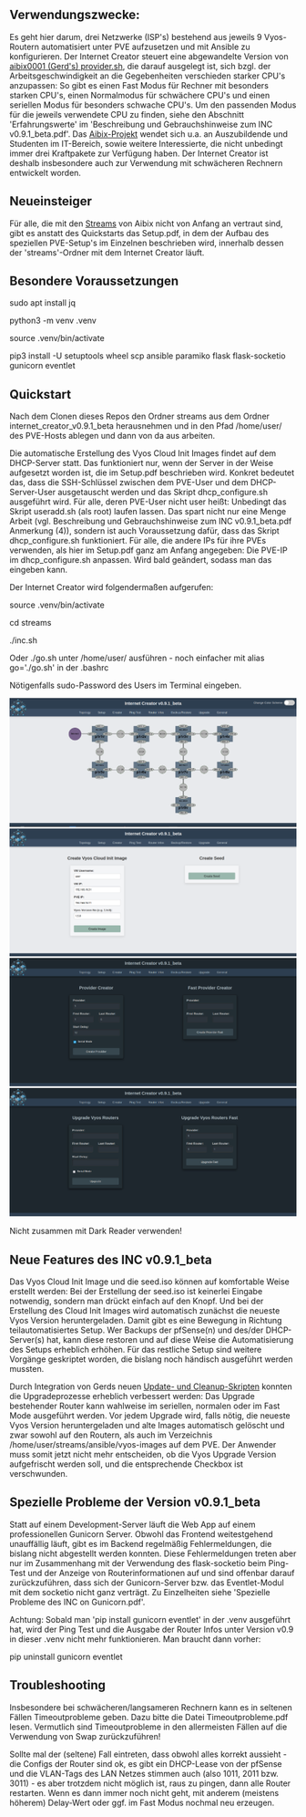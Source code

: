 ## Verwendungszwecke:

Es geht hier darum, drei Netzwerke (ISP's) bestehend aus jeweils 9 Vyos-Routern automatisiert unter PVE aufzusetzen und mit Ansible zu konfigurieren. Der Internet Creator steuert eine abgewandelte Version von [aibix0001 (Gerd's) provider.sh](https://github.com/aibix0001/aasil), die darauf ausgelegt ist, sich bzgl. der Arbeitsgeschwindigkeit an die Gegebenheiten verschieden starker CPU's anzupassen: So gibt es einen Fast Modus für Rechner mit besonders starken CPU's, einen Normalmodus für schwächere CPU's und einen seriellen Modus für besonders schwache CPU's. Um den passenden Modus für die jeweils verwendete CPU zu finden, siehe den Abschnitt 'Erfahrungswerte' im 'Beschreibung und Gebrauchshinweise zum INC v0.9.1_beta.pdf'. Das [Aibix-Projekt](https://www.twitch.tv/aibix0001) wendet sich u.a. an Auszubildende und Studenten im IT-Bereich, sowie weitere Interessierte, die nicht unbedingt immer drei Kraftpakete zur Verfügung haben. Der Internet Creator ist deshalb insbesondere auch zur Verwendung mit schwächeren Rechnern entwickelt worden.


## Neueinsteiger

Für alle, die mit den [Streams](https://github.com/aibix0001/streams) von Aibix nicht von Anfang an vertraut sind, gibt es anstatt des Quickstarts das Setup.pdf, in dem der Aufbau des speziellen PVE-Setup's im Einzelnen beschrieben wird, innerhalb dessen der 'streams'-Ordner mit dem Internet Creator läuft.

## Besondere Voraussetzungen

sudo apt install jq

python3 -m venv .venv

source .venv/bin/activate

pip3 install -U setuptools wheel scp ansible paramiko flask flask-socketio gunicorn eventlet

## Quickstart

Nach dem Clonen dieses Repos den Ordner streams aus dem Ordner internet_creator_v0.9.1_beta herausnehmen und in den Pfad /home/user/ des PVE-Hosts ablegen und dann von da aus arbeiten.

Die automatische Erstellung des Vyos Cloud Init Images findet auf dem DHCP-Server statt. Das funktioniert nur, wenn der Server in der Weise aufgesetzt worden ist, die im Setup.pdf beschrieben wird. Konkret bedeutet das, dass die SSH-Schlüssel zwischen dem PVE-User und dem DHCP-Server-User ausgetauscht werden und das Skript dhcp_configure.sh ausgeführt wird. Für alle, deren PVE-User nicht user heißt: Unbedingt das Skript useradd.sh (als root) laufen lassen. Das spart nicht nur eine Menge Arbeit (vgl. Beschreibung und Gebrauchshinweise zum INC v0.9.1_beta.pdf Anmerkung (4)), sondern ist auch Voraussetzung dafür, dass das Skript dhcp_configure.sh funktioniert.
Für alle, die andere IPs für ihre PVEs verwenden, als hier im Setup.pdf ganz am Anfang angegeben: Die PVE-IP im dhcp_configure.sh anpassen. Wird bald geändert, sodass man das eingeben kann.

Der Internet Creator wird folgendermaßen aufgerufen:

source .venv/bin/activate

cd streams

./inc.sh

Oder ./go.sh unter /home/user/ ausführen - noch einfacher mit alias go='./go.sh' in der .bashrc

Nötigenfalls sudo-Password des Users im Terminal eingeben.

![foto0](Bilder/00.png)
![foto1](Bilder/01.png)
![foto2](Bilder/02.png)
![foto3](Bilder/03.png)

Nicht zusammen mit Dark Reader verwenden!


## Neue Features des INC v0.9.1_beta

Das Vyos Cloud Init Image und die seed.iso können auf komfortable Weise erstellt werden: Bei der Erstellung der seed.iso ist keinerlei Eingabe notwendig, sondern man drückt einfach auf den Knopf. Und bei der Erstellung des Cloud Init Images wird automatisch zunächst die neueste Vyos Version heruntergeladen. Damit gibt es eine Bewegung in Richtung teilautomatisiertes Setup. Wer Backups der pfSense(n) und des/der DHCP-Server(s) hat, kann diese restoren und auf diese Weise die Automatisierung des Setups erheblich erhöhen. Für das restliche Setup sind weitere Vorgänge geskriptet worden, die bislang noch händisch ausgeführt werden mussten.

Durch Integration von Gerds neuen [Update- und Cleanup-Skripten](https://github.com/aibix0001/streams/tree/master/ops/ansible/vyos_system-management) konnten die Upgradeprozesse erheblich verbessert werden:
Das Upgrade bestehender Router kann wahlweise im seriellen, normalen oder im Fast Mode ausgeführt werden.
Vor jedem Upgrade wird, falls nötig, die neueste Vyos Version heruntergeladen und alte Images automatisch gelöscht und zwar sowohl auf den Routern, als auch im Verzeichnis /home/user/streams/ansible/vyos-images auf dem PVE. Der Anwender muss somit jetzt nicht mehr entscheiden, ob die Vyos Upgrade Version aufgefrischt werden soll, und die entsprechende Checkbox ist verschwunden.


## Spezielle Probleme der Version v0.9.1_beta

Statt auf einem Development-Server läuft die Web App auf einem professionellen Gunicorn Server. Obwohl das Frontend weitestgehend unauffällig läuft, gibt es im Backend regelmäßig Fehlermeldungen, die bislang nicht abgestellt werden konnten. Diese Fehlermeldungen treten aber nur im Zusammenhang mit der Verwendung des flask-socketio beim Ping-Test und der Anzeige von Routerinformationen auf und sind offenbar darauf zurückzuführen, dass sich der Gunicorn-Server bzw. das Eventlet-Modul mit dem socketio nicht ganz verträgt. Zu Einzelheiten siehe 'Spezielle Probleme des INC on Gunicorn.pdf'.

Achtung: Sobald man 'pip install gunicorn eventlet' in der .venv ausgeführt hat, wird der Ping Test und die Ausgabe der Router Infos unter Version v0.9 in dieser .venv nicht mehr funktionieren. Man braucht dann vorher:

pip uninstall gunicorn eventlet


## Troubleshooting

Insbesondere bei schwächeren/langsameren Rechnern kann es in seltenen Fällen Timeoutprobleme geben. Dazu bitte die Datei Timeoutprobleme.pdf lesen. Vermutlich sind Timeoutprobleme in den allermeisten Fällen auf die Verwendung von Swap zurückzuführen!

Sollte mal der (seltene) Fall eintreten, dass obwohl alles korrekt aussieht - die Configs der Router sind ok, es gibt ein DHCP-Lease von der pfSense und die VLAN-Tags des LAN Netzes stimmen auch (also 1011, 2011 bzw. 3011) - es aber trotzdem nicht möglich ist, raus zu pingen, dann alle Router restarten. Wenn es dann immer noch nicht geht, mit anderem (meistens höherem) Delay-Wert oder ggf. im Fast Modus nochmal neu erzeugen.
